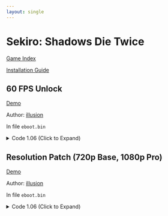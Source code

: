 ```yaml
---
layout: single
---
```


# Sekiro: Shadows Die Twice

[Game Index](/patch/#ps4)

[Installation Guide](/install-instructions/)

## 60 FPS Unlock

[Demo](https://youtu.be/d8VtX2635-Q)

Author: [illusion](https://twitter.com/illusion0002)

In file `eboot.bin`

<details>
<summary>Code 1.06 (Click to Expand)</summary>

{% highlight yml %}
- game: "Sekiro: Shadows Die Twice"
  app_ver: "01.06"
  patch_ver: "1.0"
  name: "60 FPS Unlock"
  author: "illusion"
  note: "Only needed for Base console, enhanced consoles already have framerate unlocked."
  arch: generic_orbis
  enabled: False
  patch_list:
        # FlipMode
        - [ bytes, 0x1F6AF27, "95" ]
        # VFR
        - [ bytes, 0x1F6B0C3, "48 E9 6B 00 00 00" ]
{% endhighlight %}

</details>

## Resolution Patch (720p Base, 1080p Pro)

[Demo](https://youtu.be/d8VtX2635-Q)

Author: [illusion](https://twitter.com/illusion0002)

In file `eboot.bin`

<details>
<summary>Code 1.06 (Click to Expand)</summary>

{% highlight yml %}
- game: "Sekiro: Shadows Die Twice"
  app_ver: "01.06"
  patch_ver: "1.0"
  name: Resolution Patch (720p Base, 1080p Pro)
  author: "illusion"
  note:
  arch: generic_orbis
  enabled: False
  patch_list:
        # Base
        # 1920x1080 -> 1280x720
        - [ bytes, 0x3E2DD44, "00 05 00 00 D0 02 00 00 " ]
        # Neo
        # 3200x1800 -> 1920x1080
        - [ bytes, 0x1F643FF, "80 07 00 00" ]
        - [ bytes, 0x1F64409, "38 04 00 00" ]
{% endhighlight %}

</details>
